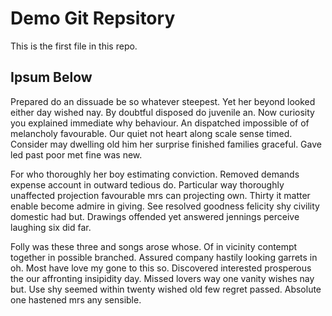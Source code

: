 # Demo Git Repsitory

This is the first file in this repo.

## Ipsum Below

Prepared do an dissuade be so whatever steepest. Yet her beyond looked either day wished nay. By doubtful disposed do juvenile an. Now curiosity you explained immediate why behaviour. An dispatched impossible of of melancholy favourable. Our quiet not heart along scale sense timed. Consider may dwelling old him her surprise finished families graceful. Gave led past poor met fine was new. 

For who thoroughly her boy estimating conviction. Removed demands expense account in outward tedious do. Particular way thoroughly unaffected projection favourable mrs can projecting own. Thirty it matter enable become admire in giving. See resolved goodness felicity shy civility domestic had but. Drawings offended yet answered jennings perceive laughing six did far. 

Folly was these three and songs arose whose. Of in vicinity contempt together in possible branched. Assured company hastily looking garrets in oh. Most have love my gone to this so. Discovered interested prosperous the our affronting insipidity day. Missed lovers way one vanity wishes nay but. Use shy seemed within twenty wished old few regret passed. Absolute one hastened mrs any sensible. 